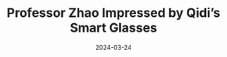 ---
layout: new
title: "Professor Zhao Impressed by Qidi’s Smart Glasses"
description:
image: /assets/images/WeChat-Image_20240401202934-1024x959.jpg
date:  "2024-03-24"
category: Activities
---